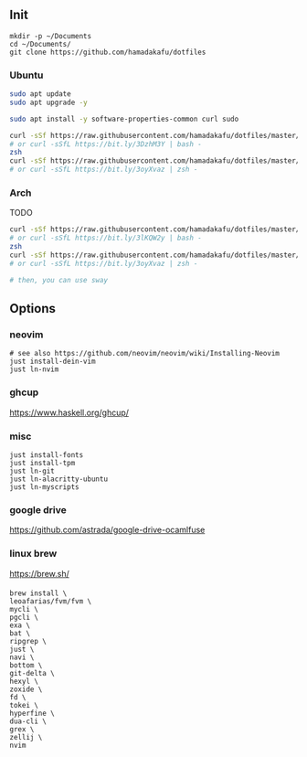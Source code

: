 ## Init

```
mkdir -p ~/Documents
cd ~/Documents/
git clone https://github.com/hamadakafu/dotfiles
```

### Ubuntu

```bash
sudo apt update
sudo apt upgrade -y

sudo apt install -y software-properties-common curl sudo

curl -sSf https://raw.githubusercontent.com/hamadakafu/dotfiles/master/ubuntu-automation1.sh | bash -
# or curl -sSfL https://bit.ly/3DzhM3Y | bash -
zsh
curl -sSf https://raw.githubusercontent.com/hamadakafu/dotfiles/master/automation2.sh | zsh -
# or curl -sSfL https://bit.ly/3oyXvaz | zsh -
```

### Arch
TODO
```bash
curl -sSf https://raw.githubusercontent.com/hamadakafu/dotfiles/master/arch-automation1.sh | bash -
# or curl -sSfL https://bit.ly/3lKQW2y | bash -
zsh
curl -sSf https://raw.githubusercontent.com/hamadakafu/dotfiles/master/automation2.sh | zsh -
# or curl -sSfL https://bit.ly/3oyXvaz | zsh -

# then, you can use sway
```

## Options
### neovim
```
# see also https://github.com/neovim/neovim/wiki/Installing-Neovim
just install-dein-vim
just ln-nvim
```

### ghcup
https://www.haskell.org/ghcup/

### misc
```
just install-fonts
just install-tpm
just ln-git
just ln-alacritty-ubuntu
just ln-myscripts
```

### google drive
https://github.com/astrada/google-drive-ocamlfuse

### linux brew
https://brew.sh/

####
```
brew install \
leoafarias/fvm/fvm \
mycli \
pgcli \
exa \
bat \
ripgrep \
just \
navi \
bottom \
git-delta \
hexyl \
zoxide \
fd \
tokei \
hyperfine \
dua-cli \
grex \
zellij \
nvim
```

